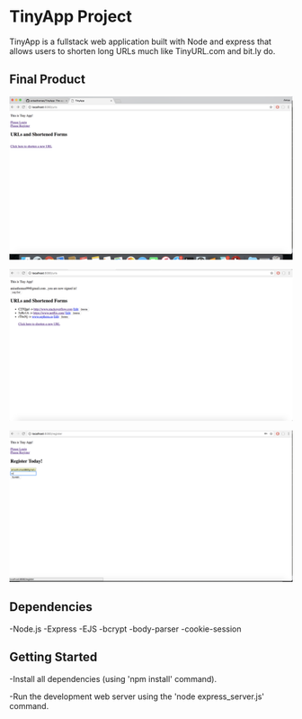 # TinyApp Project
TinyApp is a fullstack web application built with Node and express that allows users to shorten long URLs much like TinyURL.com and bit.ly do.

## Final Product
!["screenshot of urls page"](https://github.com/anisathomas/TinyApp/blob/master/docs/urls-page.png?raw=true)  

!["screenshot of urls page when user is logged in"](https://github.com/anisathomas/TinyApp/blob/master/docs/urls2-page.png?raw=true)

!["screenshot of register page"](https://github.com/anisathomas/TinyApp/blob/master/docs/register-page.png?raw=true)

## Dependencies
-Node.js 
-Express 
-EJS
-bcrypt
-body-parser
-cookie-session

## Getting Started
-Install all dependencies (using 'npm install' command).  

-Run the development web server using the 'node express_server.js' command.
